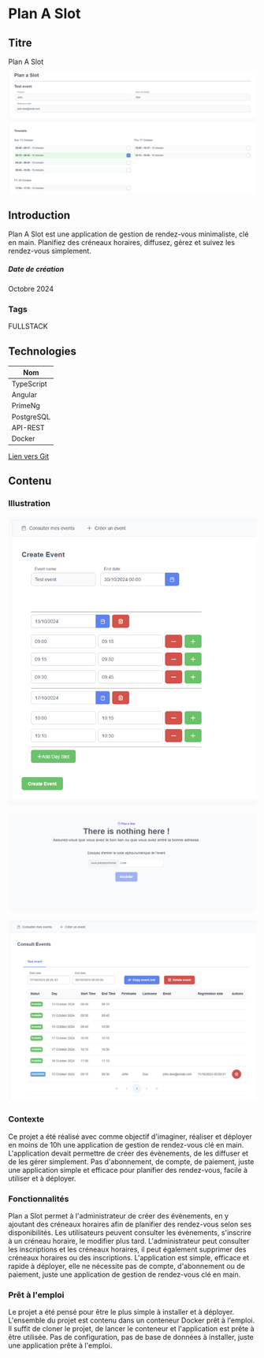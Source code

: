 # Plan A Slot

## Titre

Plan A Slot

![Image de preview](https://raw.githubusercontent.com/Eric-Philippe/PlanASlot/refs/heads/main/res/register.png)

## Introduction

Plan A Slot est une application de gestion de rendez-vous minimaliste, clé en main. Planifiez des créneaux horaires, diffusez, gérez et suivez les rendez-vous simplement.

##### Date de création

Octobre 2024

### Tags

FULLSTACK

## Technologies

| Nom        |
| ---------- |
| TypeScript |
| Angular    |
| PrimeNg    |
| PostgreSQL |
| API-REST   |
| Docker     |

[Lien vers Git](https://github.com/Eric-Philippe/PlanASlot/tree/main)

## Contenu

### Illustration

![Création d'un évènement](https://raw.githubusercontent.com/Eric-Philippe/PlanASlot/refs/heads/main/res/create.png)

![404 Page](https://raw.githubusercontent.com/Eric-Philippe/PlanASlot/refs/heads/main/res/nothere.png)

![Page Consulter](https://raw.githubusercontent.com/Eric-Philippe/PlanASlot/refs/heads/main/res/consult.png)

### Contexte

Ce projet a été réalisé avec comme objectif d'imaginer, réaliser et déployer en moins de 10h une application de gestion de rendez-vous clé en main. L'application devait permettre de créer des évènements, de les diffuser et de les gérer simplement. Pas d'abonnement, de compte, de paiement, juste une application simple et efficace pour planifier des rendez-vous, facile à utiliser et à déployer.

### Fonctionnalités

Plan a Slot permet à l'administrateur de créer des évènements, en y ajoutant des créneaux horaires afin de planifier des rendez-vous selon ses disponibilités. Les utilisateurs peuvent consulter les évènements, s'inscrire à un créneau horaire, le modifier plus tard. L'administrateur peut consulter les inscriptions et les créneaux horaires, il peut également supprimer des créneaux horaires ou des inscriptions. L'application est simple, efficace et rapide à déployer, elle ne nécessite pas de compte, d'abonnement ou de paiement, juste une application de gestion de rendez-vous clé en main.

### Prêt à l'emploi

Le projet a été pensé pour être le plus simple à installer et à déployer. L'ensemble du projet est contenu dans un conteneur Docker prêt à l'emploi. Il suffit de cloner le projet, de lancer le conteneur et l'application est prête à être utilisée. Pas de configuration, pas de base de données à installer, juste une application prête à l'emploi.
